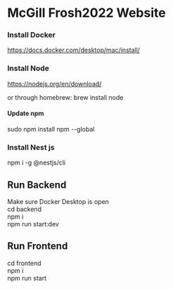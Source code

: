 # McGill Frosh2022 Website

### Install Docker
https://docs.docker.com/desktop/mac/install/

### Install Node
https://nodejs.org/en/download/

or through homebrew:
brew install node

#### Update npm
sudo npm install npm --global

### Install Nest js
npm i -g @nestjs/cli

## Run Backend
Make sure Docker Desktop is open\
cd backend\
npm i\
npm run start:dev

## Run Frontend
cd frontend\
npm i\
npm run start
